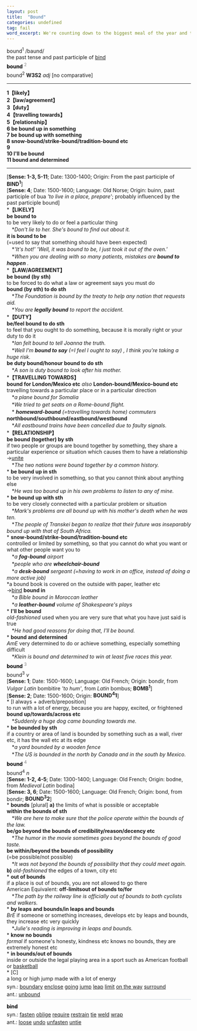 ```yaml
---
layout: post
title:  "Bound"
categories: undefined
tag: fail
word_excerpt: We're counting down to the biggest meal of the year and things are bound to get busy.
---
```

<DIV style="MARGIN: 0px 0px 5px">bound<SUP>1</SUP> /baund/<BR>the past tense and past participle of <A href="{{ site.baseurl }}/bind"><U>bind</U></A></DIV>
<DIV style="COLOR: #808080; MARGIN: 0px 0px 5px; LINE-HEIGHT: normal"><SPAN style="FONT-SIZE: 10.5pt; COLOR: #000000; LINE-HEIGHT: normal"><B>bound</B></SPAN> <SUP style="FONT-SIZE: 83%; LINE-HEIGHT: normal">2</SUP> </DIV>
<DIV style="MARGIN: 0px 0px 5px">bound<SUP>2</SUP> <B>W3S2</B> <I>adj</I> [no comparative]
<HR>
<B>1【likely】</B><BR><B>2【law/agreement】</B><BR><B>3【duty】</B><BR><B>4【travelling towards】</B><BR><B>5【relationship】</B><BR><B>6 be bound up in something</B><BR><B>7 be bound up with something</B><BR><B>8 snow-bound/strike-bound/tradition-bound etc</B><BR><B>9</B><BR><B>10 I'll be bound</B><BR><B>11 bound and determined</B>
<HR>
[<B>Sense: 1-3, 5-11</B>; Date: 1300-1400; Origin: From the past participle of <B>BIND<SUP>1</SUP></B>]<BR>[<B>Sense: 4</B>; Date: 1500-1600; Language: Old Norse; Origin: buinn, past participle of bua <I>'to live in a place, prepare'</I>; probably influenced by the past participle bound]<BR>*<B>【LIKELY】</B><BR><B>be bound to</B><BR>to be very likely to do or feel a particular thing<BR>　*<I>Don't lie to her. She's bound to find out about it.</I><BR><B>it is bound to be</B><BR>(=used to say that something should have been expected)<BR>　*<I>'It's hot!' 'Well, it was bound to be, I just took it out of the oven.'</I><BR>　*<I>When you are dealing with so many patients, mistakes are <B>bound to happen</B> .</I><BR>*<B>【LAW/AGREEMENT】</B><BR><B>be bound (by sth)</B><BR>to be forced to do what a law or agreement says you must do<BR><B>bound (by sth) to do sth</B><BR>　*<I>The Foundation is bound by the treaty to help any nation that requests aid.</I><BR>　*<I>You are <B>legally bound</B> to report the accident.</I><BR>*<B>【DUTY】</B><BR><B>be/feel bound to do sth</B><BR>to feel that you ought to do something, because it is morally right or your duty to do it<BR>　*<I>Ian felt bound to tell Joanna the truth.</I><BR>　*<I>Well I'm <B>bound to say</B> (=I feel I ought to say) , I think you're taking a huge risk.</I><BR><B>be duty bound/honour bound to do sth</B><BR>　*<I>A son is duty bound to look after his mother.</I><BR>*<B>【TRAVELLING TOWARDS】</B><BR><B>bound for London/Mexico etc</B> <I>also</I> <B>London-bound/Mexico-bound etc</B> <BR>travelling towards a particular place or in a particular direction<BR>　*<I>a plane bound for Somalia</I><BR>　*<I>We tried to get seats on a Rome-bound flight.</I><BR>　*<I> <B>homeward-bound</B> (=travelling towards home) commuters</I><BR><B>northbound/southbound/eastbound/westbound</B><BR>　*<I>All eastbound trains have been cancelled due to faulty signals.</I><BR>*<B>【RELATIONSHIP】</B><BR><B>be bound (together) by sth</B><BR>if two people or groups are bound together by something, they share a particular experience or situation which causes them to have a relationship<BR>→<A href="{{ site.baseurl }}/unite"><U>unite</U></A><BR>　*<I>The two nations were bound together by a common history.</I><BR>* <B>be bound up in sth</B><BR>to be very involved in something, so that you cannot think about anything else<BR>　*<I>He was too bound up in his own problems to listen to any of mine.</I><BR>* <B>be bound up with sth</B><BR>to be very closely connected with a particular problem or situation<BR>　*<I>Mark's problems are all bound up with his mother's death when he was ten.</I><BR>　*<I>The people of Transkei began to realize that their future was inseparably bound up with that of South Africa.</I><BR>* <B>snow-bound/strike-bound/tradition-bound etc</B><BR>controlled or limited by something, so that you cannot do what you want or what other people want you to<BR>　*<I>a <B>fog-bound</B> airport</I><BR>　*<I>people who are <B>wheelchair-bound</B> </I><BR>　*<I>a <B>desk-bound</B> sergeant (=having to work in an office, instead of doing a more active job)</I> <BR>*a bound book is covered on the outside with paper, leather etc<BR>→<A href="{{ site.baseurl }}/bind"><U>bind</U></A> <B>bound in</B><BR>　*<I>a Bible bound in Moroccan leather</I><BR>　*<I>a <B>leather-bound</B> volume of Shakespeare's plays</I><BR>* <B>I'll be bound</B><BR><I>old-fashioned</I> used when you are very sure that what you have just said is true<BR>　*<I>He had good reasons for doing that, I'll be bound.</I><BR>* <B>bound and determined</B><BR><I>AmE</I> very determined to do or achieve something, especially something difficult<BR>　*<I>Klein is bound and determined to win at least five races this year.</I></DIV>
<DIV style="COLOR: #808080; MARGIN: 0px 0px 5px; LINE-HEIGHT: normal"><SPAN style="FONT-SIZE: 10.5pt; COLOR: #000000; LINE-HEIGHT: normal"><B>bound</B></SPAN> <SUP style="FONT-SIZE: 83%; LINE-HEIGHT: normal">3</SUP> </DIV>
<DIV style="MARGIN: 0px 0px 5px">bound<SUP>3</SUP> <I>v</I> <BR>[<B>Sense: 1</B>; Date: 1500-1600; Language: Old French; Origin: bondir, from <I>Vulgar Latin</I> bombitire <I>'to hum'</I>, from <I>Latin</I> bombus; <B>BOMB<SUP>1</SUP></B>]<BR>[<B>Sense: 2</B>; Date: 1500-1600; Origin: <B>BOUND<SUP>4</SUP>1</B>]<BR>* [I always + adverb/preposition] <BR>to run with a lot of energy, because you are happy, excited, or frightened<BR><B>bound up/towards/across etc</B><BR>　*<I>Suddenly a huge dog came bounding towards me.</I><BR>* <B>be bounded by sth</B><BR>if a country or area of land is bounded by something such as a wall, river etc, it has the wall etc at its edge<BR>　*<I>a yard bounded by a wooden fence</I><BR>　*<I>The US is bounded in the north by Canada and in the south by Mexico.</I></DIV>
<DIV style="COLOR: #808080; MARGIN: 0px 0px 5px; LINE-HEIGHT: normal"><SPAN style="FONT-SIZE: 10.5pt; COLOR: #000000; LINE-HEIGHT: normal"><B>bound</B></SPAN> <SUP style="FONT-SIZE: 83%; LINE-HEIGHT: normal">4</SUP> </DIV>
<DIV style="MARGIN: 0px 0px 5px">bound<SUP>4</SUP> <I>n</I> <BR>[<B>Sense: 1-2, 4-5</B>; Date: 1300-1400; Language: Old French; Origin: bodne, from <I>Medieval Latin</I> bodina]<BR>[<B>Sense: 3, 6</B>; Date: 1500-1600; Language: Old French; Origin: bond, from bondir; <B>BOUND<SUP>3</SUP>2</B>]<BR>* <B>bounds</B> [plural] <B>a)</B> the limits of what is possible or acceptable<BR><B>within the bounds of sth</B><BR>　*<I>We are here to make sure that the police operate within the bounds of the law.</I><BR><B>be/go beyond the bounds of credibility/reason/decency etc</B><BR>　*<I>The humor in the movie sometimes goes beyond the bounds of good taste.</I><BR><B>be within/beyond the bounds of possibility</B><BR>(=be possible/not possible)<BR>　*<I>It was not beyond the bounds of possibility that they could meet again.</I><BR><B>b)</B> <I>old-fashioned</I> the edges of a town, city etc<BR>* <B>out of bounds</B><BR>if a place is out of bounds, you are not allowed to go there<BR>American Equivalent: <B>off-limits</B><B>out of bounds to/for</B><BR>　*<I>The path by the railway line is officially out of bounds to both cyclists and walkers.</I><BR>* <B>by leaps and bounds/in leaps and bounds</B><BR><I>BrE</I> if someone or something increases, develops etc by leaps and bounds, they increase etc very quickly<BR>　*<I>Julie's reading is improving in leaps and bounds.</I><BR>* <B>know no bounds</B><BR><I>formal</I> if someone's honesty, kindness etc knows no bounds, they are extremely honest etc<BR>* <B>in bounds/out of bounds</B><BR>inside or outside the legal playing area in a sport such as American football or <A href="{{ site.baseurl }}/basketball"><U>basketball</U></A><BR>* [C] <BR>a long or high jump made with a lot of energy</DIV>
<DIV style="MARGIN: 0px 0px 5px">
<DIV style="MARGIN: 4px 0px">syn.: <A href="{{ site.baseurl }}/boundary"><U>boundary</U></A> <A href="{{ site.baseurl }}/enclose"><U>enclose</U></A> <A href="{{ site.baseurl }}/going"><U>going</U></A> <A href="{{ site.baseurl }}/jump"><U>jump</U></A> <A href="{{ site.baseurl }}/leap"><U>leap</U></A> <A href="{{ site.baseurl }}/limit"><U>limit</U></A> <A href="{{ site.baseurl }}/on%20the%20way"><U>on the way</U></A> <A href="{{ site.baseurl }}/surround"><U>surround</U></A></DIV>
<DIV style="MARGIN: 4px 0px">ant.: <A href="{{ site.baseurl }}/unbound"><U>unbound</U></A></DIV></DIV></DIV>
<DIV style="BORDER-TOP: #c7d4dc 1px solid; PADDING-BOTTOM: 0px; PADDING-TOP: 5px; PADDING-LEFT: 0px; PADDING-RIGHT: 0px"></DIV>
<DIV style="MARGIN: 5px 0px">
<DIV style="WIDTH: 100%">
<DIV style="FLOAT: left; LINE-HEIGHT: normal"></DIV>
<DIV style="WIDTH: 100%; OVERFLOW-X: hidden">
<DIV style="COLOR: #808080; MARGIN: 0px 0px 5px; LINE-HEIGHT: normal"><SPAN style="FONT-SIZE: 10.5pt; COLOR: #000000; LINE-HEIGHT: normal"><B>bind</B></SPAN> </DIV>
<DIV style="MARGIN: 0px 0px 5px">
<DIV style="MARGIN: 4px 0px">syn.: <A href="{{ site.baseurl }}/fasten"><U>fasten</U></A> <A href="{{ site.baseurl }}/oblige"><U>oblige</U></A> <A href="{{ site.baseurl }}/require"><U>require</U></A> <A href="{{ site.baseurl }}/restrain"><U>restrain</U></A> <A href="{{ site.baseurl }}/tie"><U>tie</U></A> <A href="{{ site.baseurl }}/weld"><U>weld</U></A> <A href="{{ site.baseurl }}/wrap"><U>wrap</U></A></DIV>
<DIV style="MARGIN: 4px 0px">ant.: <A href="{{ site.baseurl }}/loose"><U>loose</U></A> <A href="{{ site.baseurl }}/undo"><U>undo</U></A> <A href="{{ site.baseurl }}/unfasten"><U>unfasten</U></A> <A href="{{ site.baseurl }}/untie"><U>untie</U></A></DIV>
